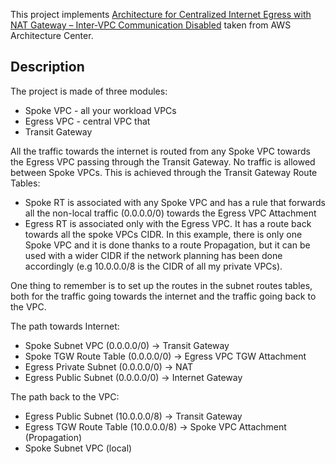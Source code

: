 This project implements [Architecture for Centralized Internet Egress with NAT Gateway – Inter-VPC Communication Disabled](https://aws.amazon.com/architecture/?cards-all.sort-by=item.additionalFields.sortDate&cards-all.sort-order=desc&awsf.content-type=*all&awsf.methodology=*all&awsf.tech-category=*all&awsf.industries=*all&cards-all.q=egress&cards-all.q_operator=AND&awsm.page-cards-all=1) taken from AWS Architecture Center.

## Description

The project is made of three modules:
* Spoke VPC - all your workload VPCs
* Egress VPC - central VPC that
* Transit Gateway

All the traffic towards the internet is routed from any Spoke VPC towards the Egress VPC passing through the Transit Gateway. No traffic is allowed between Spoke VPCs. This is achieved through the Transit Gateway Route Tables:
* Spoke RT is associated with any Spoke VPC and has a rule that forwards all the non-local traffic (0.0.0.0/0) towards the Egress VPC Attachment
* Egress RT is associated only with the Egress VPC. It has a route back towards all the spoke VPCs CIDR. In this example, there is only one Spoke VPC and it is done thanks to a route Propagation, but it can be used with a wider CIDR if the network planning has been done accordingly (e.g 10.0.0.0/8 is the CIDR of all my private VPCs).

One thing to remember is to set up the routes in the subnet routes tables, both for the traffic going towards the internet and the traffic going back to the VPC.


The path towards Internet:
* Spoke Subnet VPC (0.0.0.0/0) -> Transit Gateway
* Spoke TGW Route Table  (0.0.0.0/0) ->  Egress VPC TGW Attachment
* Egress Private Subnet (0.0.0.0/0) -> NAT
* Egress Public Subnet (0.0.0.0/0) -> Internet Gateway

The path back to the VPC:
* Egress Public Subnet (10.0.0.0/8) -> Transit Gateway
* Egress TGW Route Table (10.0.0.0/8) -> Spoke VPC Attachment (Propagation)
* Spoke Subnet VPC (local)
